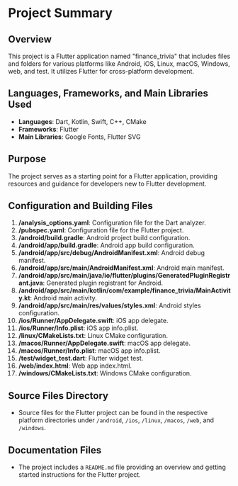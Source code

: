 # Project Summary

## Overview
This project is a Flutter application named "finance_trivia" that includes files and folders for various platforms like Android, iOS, Linux, macOS, Windows, web, and test. It utilizes Flutter for cross-platform development.

## Languages, Frameworks, and Main Libraries Used
- **Languages**: Dart, Kotlin, Swift, C++, CMake
- **Frameworks**: Flutter
- **Main Libraries**: Google Fonts, Flutter SVG

## Purpose
The project serves as a starting point for a Flutter application, providing resources and guidance for developers new to Flutter development.

## Configuration and Building Files
1. **/analysis_options.yaml**: Configuration file for the Dart analyzer.
2. **/pubspec.yaml**: Configuration file for the Flutter project.
3. **/android/build.gradle**: Android project build configuration.
4. **/android/app/build.gradle**: Android app build configuration.
5. **/android/app/src/debug/AndroidManifest.xml**: Android debug manifest.
6. **/android/app/src/main/AndroidManifest.xml**: Android main manifest.
7. **/android/app/src/main/java/io/flutter/plugins/GeneratedPluginRegistrant.java**: Generated plugin registrant for Android.
8. **/android/app/src/main/kotlin/com/example/finance_trivia/MainActivity.kt**: Android main activity.
9. **/android/app/src/main/res/values/styles.xml**: Android styles configuration.
10. **/ios/Runner/AppDelegate.swift**: iOS app delegate.
11. **/ios/Runner/Info.plist**: iOS app info.plist.
12. **/linux/CMakeLists.txt**: Linux CMake configuration.
13. **/macos/Runner/AppDelegate.swift**: macOS app delegate.
14. **/macos/Runner/Info.plist**: macOS app info.plist.
15. **/test/widget_test.dart**: Flutter widget test.
16. **/web/index.html**: Web app index.html.
17. **/windows/CMakeLists.txt**: Windows CMake configuration.

## Source Files Directory
- Source files for the Flutter project can be found in the respective platform directories under `/android`, `/ios`, `/linux`, `/macos`, `/web`, and `/windows`.

## Documentation Files
- The project includes a `README.md` file providing an overview and getting started instructions for the Flutter project.